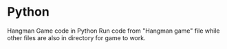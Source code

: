 # Python
Hangman Game code in Python
Run code from "Hangman game" file while other files are also in directory for game to work.
